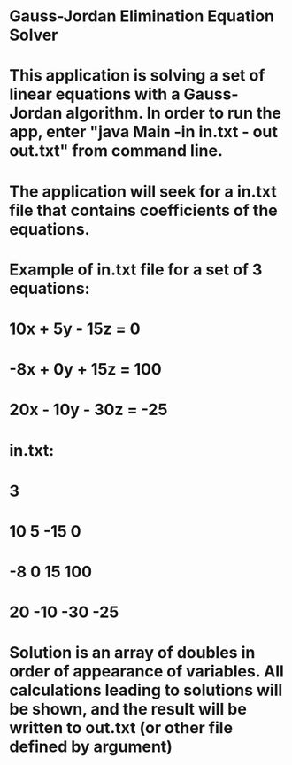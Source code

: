 # Gauss-Jordan Elimination Equation Solver
# This application is solving a set of linear equations with a Gauss-Jordan algorithm. In order to run the app, enter "java Main -in in.txt - out out.txt" from command line.
# The application will seek for a in.txt file that contains coefficients of the equations.
# Example of in.txt file for a set of 3 equations:
# 10x + 5y - 15z = 0
# -8x + 0y + 15z = 100
# 20x - 10y - 30z = -25
#
# in.txt:
# 3
# 10 5 -15 0
# -8 0 15 100
# 20 -10 -30 -25
# Solution is an array of doubles in order of appearance of variables. All calculations leading to solutions will be shown, and the result will be written to out.txt (or other file defined by argument)